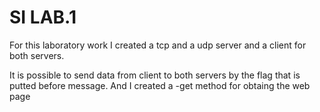 # SI LAB.1

For this laboratory work I created a tcp and a udp server and a client for both servers.

It is possible to send data from client to both servers by the flag that is putted before message.
And I created a -get method for obtaing the web page